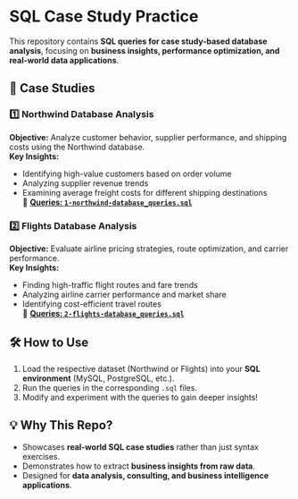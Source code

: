 # SQL Case Study Practice

This repository contains **SQL queries for case study-based database analysis**, focusing on **business insights, performance optimization, and real-world data applications**.

## 📂 Case Studies
### **1️⃣ Northwind Database Analysis**
**Objective:** Analyze customer behavior, supplier performance, and shipping costs using the Northwind database.  
**Key Insights:**
- Identifying high-value customers based on order volume
- Analyzing supplier revenue trends
- Examining average freight costs for different shipping destinations  
📂 **[Queries: `1-northwind-database_queries.sql`](1-northwind-database_queries.sql)**

### **2️⃣ Flights Database Analysis**
**Objective:** Evaluate airline pricing strategies, route optimization, and carrier performance.  
**Key Insights:**
- Finding high-traffic flight routes and fare trends
- Analyzing airline carrier performance and market share
- Identifying cost-efficient travel routes  
📂 **[Queries: `2-flights-database_queries.sql`](2-database_queries.sql)**

## 🛠️ How to Use
1. Load the respective dataset (Northwind or Flights) into your **SQL environment** (MySQL, PostgreSQL, etc.).
2. Run the queries in the corresponding `.sql` files.
3. Modify and experiment with the queries to gain deeper insights!

## 💡 Why This Repo?
- Showcases **real-world SQL case studies** rather than just syntax exercises.
- Demonstrates how to extract **business insights from raw data**.
- Designed for **data analysis, consulting, and business intelligence applications**.
